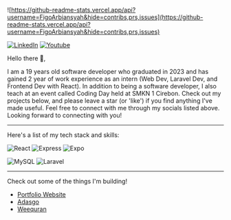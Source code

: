 
![https://github-readme-stats.vercel.app/api?username=FigoArbiansyah&hide=contribs,prs,issues](https://github-readme-stats.vercel.app/api?username=FigoArbiansyah&hide=contribs,prs,issues)

[![LinkedIn](https://cdn2.iconfinder.com/data/icons/social-media-2285/512/1_Linkedin_unofficial_colored_svg-48.png)](https://www.linkedin.com/in/figo-arbiansyah-pratama-8b65ab246/)
[![Youtube](https://cdn1.iconfinder.com/data/icons/logotypes/32/youtube-48.png)](https://www.youtube.com/@figoarbnsyh)

Hello there 👋,

I am a 19 years old software developer who graduated in 2023 and has gained 2 year of work experience as an intern (Web Dev, Laravel Dev, and Frontend Dev with React). In addition to being a software developer, I also teach at an event called Coding Day held at SMKN 1 Cirebon. Check out my projects below, and please leave a star (or 'like') if you find anything I've made useful. Feel free to connect with me through my socials listed above. Looking forward to connecting with you!

---

Here's a list of my tech stack and skills:


![React](https://img.shields.io/badge/-React-blue?style=for-the-badge)
![Express](https://img.shields.io/badge/-Express-green?style=for-the-badge)
![Expo](https://img.shields.io/badge/-Expo-black?style=for-the-badge)

![MySQL](https://img.shields.io/badge/-mysql-white?style=for-the-badge)
![Laravel](https://img.shields.io/badge/-Laravel-orange?style=for-the-badge)

---

Check out some of the things I'm building!

- [Portfolio Website](https://figo.my.id)
- [Adasgo](https://figoarbiansyah.github.io/adasgo/)
- [Weequran](https://weequran.vercel.app/)
